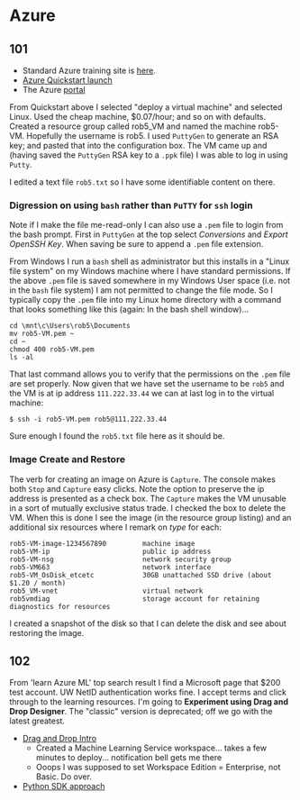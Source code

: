 # Azure

## 101

- Standard Azure training site is [here](https://docs.microsoft.com/en-us/learn/azure/). 
- [Azure Quickstart launch](https://portal.azure.com/#blade/Microsoft_Azure_Resources/QuickstartCenterBlade?feature.RMFAEmailA=blade/Microsoft_Azure_Resources/QuickstartCenterBlade)
- The Azure [portal](https://portal.azure.com/#home)


From Quickstart above I selected "deploy a virtual machine" and selected Linux. Used the cheap machine, 
$0.07/hour; and so on with defaults. Created a resource group called rob5_VM and named the machine rob5-VM. 
Hopefully the username is rob5. I used `PuttyGen` to generate an RSA key; and pasted that into the configuration
box. The VM came up and (having saved the `PuttyGen` RSA key to a `.ppk` file) I was able to log in using `Putty`.


I edited a text file `rob5.txt` so I have some identifiable content on there. 


### Digression on using `bash` rather than `PuTTY` for `ssh` login


Note if I make the file me-read-only I can also use a `.pem` file to login from the bash prompt.
First in `PuttyGen` at the top select *Conversions* and *Export OpenSSH Key*. When saving be sure
to append a `.pem` file extension. 


From Windows I run a `bash` shell as administrator but this installs in a "Linux file system" on my 
Windows machine where I have standard permissions. If the above `.pem` file is saved somewhere in my
Windows User space (i.e. not in the `bash` file system) I am not permitted to change the file mode.
So I typically copy the `.pem` file into my Linux home directory with a command that looks something
like this (again: In the bash shell window)...

```
cd \mnt\c\Users\rob5\Documents
mv rob5-VM.pem ~
cd ~
chmod 400 rob5-VM.pem
ls -al
```

That last command allows you to verify that the permissions on the `.pem` file are set properly. 
Now given that we have set the username to be `rob5` and the VM is at ip address `111.222.33.44`
we can at last log in to the virtual machine: 


```
$ ssh -i rob5-VM.pem rob5@111.222.33.44 
```

Sure enough I found the `rob5.txt` file here as it should be. 

### Image Create and Restore

The verb for creating an image on Azure is `Capture`. The console makes both `Stop` and `Capture` easy clicks.
Note the option to preserve the ip address is presented as a check box. The `Capture` makes the VM unusable
in a sort of mutually exclusive status trade. I checked the box to delete the VM. When this is done I see the
image (in the resource group listing) and an additional six resources where I remark on *type* for each:

```
rob5-VM-image-1234567890         machine image
rob5-VM-ip                       public ip address 
rob5-VM-nsg                      network security group
rob5-VM663                       network interface
rob5-VM_OsDisk_etcetc            30GB unattached SSD drive (about $1.20 / month)
rob5_VM-vnet                     virtual network
rob5vmdiag                       storage account for retaining diagnostics for resources
```

I created a snapshot of the disk so that I can delete the disk and see about restoring the image. 


## 102

From 'learn Azure ML' top search result I find a Microsoft page that $200 test account. UW NetID 
authentication works fine. I accept terms and click through to the learning resources. I'm going to 
**Experiment using Drag and Drop Designer**. The "classic" version is deprecated; off we go with 
the latest greatest. 

* [Drag and Drop Intro](https://docs.microsoft.com/en-us/azure/machine-learning/service/tutorial-designer-automobile-price-train-score)
  * Created a Machine Learning Service workspace... takes a few minutes to deploy... notification bell gets me there
  * Ooops I was supposed to set Workspace Edition = Enterprise, not Basic. Do over.
* [Python SDK approach](https://docs.microsoft.com/en-us/azure/machine-learning/service/tutorial-1st-experiment-sdk-setup)

